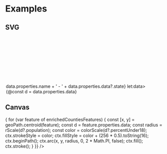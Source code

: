 <script lang="ts">
	import { index, max, sort, descending } from 'd3-array';
	import { geoIdentity } from 'd3-geo';
	import { scaleSqrt, scaleQuantize, scaleThreshold } from 'd3-scale';
	import { interpolateViridis } from 'd3-scale-chromatic';
	import { quantize } from 'd3-interpolate';
	import { feature } from 'topojson-client';

	import Preview from '$lib/docs/Preview.svelte';
	import Chart, { Canvas, Svg } from '$lib/components/Chart.svelte';
	import GeoPath from '$lib/components/GeoPath.svelte';
	import Legend from '$lib/components/Legend.svelte';
	import Tooltip from '$lib/components/Tooltip.svelte';
	import TooltipItem from '$lib/components/TooltipItem.svelte';

	import _population from '../_data/geo/us-county-population-2020.json';

	export let data;
	const states = feature(data.geojson, data.geojson.objects.states);
	const counties = feature(data.geojson, data.geojson.objects.counties);

	const statesById = index(states.features, d => d.id)

	const population = _population.map(d => {
		return {
			fips: d.state + d.county,
			state: statesById.get(d.state).properties.name,
			population: +d.DP05_0001E,
			populationUnder18: +d.DP05_0019E,
			percentUnder18: +d.DP05_0019PE
		}
	}) 
	const populationByFips = index(population, (d) => d.fips)

	const maxRadius = 40;
	$: rScale = scaleSqrt()
		.domain([0, max(population, d => d.population)])
		.range([0, maxRadius])
	
	$: colors = quantize(interpolateViridis, 5)
	// $: colorScale = scaleQuantize()
	// 	.domain([0, max(population, d => d.percentUnder18)])
	// 	.range(colors)
	$: colorScale = scaleThreshold()
		.domain([16, 20, 24, 28, Math.ceil(max(population, d => d.percentUnder18))])
		.range(colors)

	$: enrichedCountiesFeatures = counties.features.map(feature => {
		return {
			...feature,
			properties: {
				...feature.properties,
				data: populationByFips.get(feature.id)
			}
		}
	}).sort((a,b) => descending(a.properties.data?.population, b.properties.data?.population))
</script>

<h1>Examples</h1>

<h2>SVG</h2>

<Preview>
	<div class="h-[600px]">
		<Chart
			geo={{
				projection: geoIdentity,
				fitGeojson: states
			}}
			padding={{ top: 60 }}
			let:projection
			tooltip={{ mode: 'manual' }}
			let:tooltip
		>
			<Svg>
				{#each states.features as feature}
					<GeoPath geojson={feature} class="fill-black/10 stroke-white" />
				{/each}
				{#each enrichedCountiesFeatures as feature}
					<GeoPath geojson={feature} let:geoPath>
						{@const [cx,cy] = geoPath.centroid(feature)}
						{@const d = feature.properties.data}
						<circle {cx} {cy} r={rScale(d?.population)} fill={colorScale(d?.percentUnder18)} fill-opacity={0.5} stroke={colorScale(d?.percentUnder18)} stroke-width={0.5} class="pointer-events-none" />
					</GeoPath>
				{/each}
				{#each enrichedCountiesFeatures as feature}
					<GeoPath geojson={feature} {tooltip} class="stroke-none hover:fill-black/10" />
				{/each}
			</Svg>
			<Legend scale={colorScale} title="Est. Percent under 18" placement="top-left" />
			<Tooltip header={(data) => data.properties.name + ' - ' + data.properties.data?.state} let:data>
				{@const d = data.properties.data}
				<TooltipItem
					label="Total Population"
					value={d?.population}
					format="integer"
					valueAlign="right"
				/>
				<TooltipItem
					label="Est. Population under 18"
					value={d?.populationUnder18}
					format="integer"
					valueAlign="right"
				/>
				<TooltipItem
					label="Est. Percent under 18"
					value={d?.percentUnder18 / 100}
					format="percentRound"
					valueAlign="right"
				/>
			</Tooltip>
		</Chart>
	</div>
</Preview>

<h2>Canvas</h2>

<Preview>
	<div class="h-[600px] mt-10">
		<Chart
			geo={{
				projection: geoIdentity,
				fitGeojson: states
			}}
		>
			<Canvas>
				<GeoPath geojson={states} fill="rgba(0,0,0,.1)" stroke="white" />
			</Canvas>
			<Canvas>
				<GeoPath geojson={feature} render={(ctx, { geoPath }) => {
						for (var feature of enrichedCountiesFeatures) {
							const [x, y] = geoPath.centroid(feature);
							const d = feature.properties.data;
							const radius = rScale(d?.population);
							const color = colorScale(d?.percentUnder18);
							ctx.strokeStyle = color;
							ctx.fillStyle = color + (256 * 0.5).toString(16);
							ctx.beginPath();
							ctx.arc(x, y, radius, 0, 2 * Math.PI, false);
							ctx.fill();
							ctx.stroke();
						}
					}}
				/>
			</Canvas>
		</Chart>
	</div>
</Preview>
